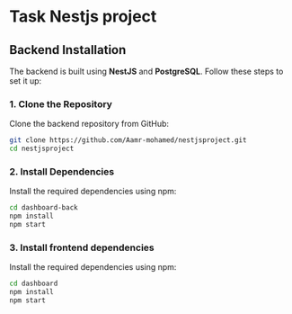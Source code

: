 # Task Nestjs project

## Backend Installation

The backend is built using **NestJS** and **PostgreSQL**. Follow these steps to set it up:

### 1. Clone the Repository

Clone the backend repository from GitHub:
```bash
git clone https://github.com/Aamr-mohamed/nestjsproject.git
cd nestjsproject
```

### 2. Install Dependencies

Install the required dependencies using npm:
```bash
cd dashboard-back
npm install
npm start
```

### 3. Install frontend dependencies

Install the required dependencies using npm:
```bash
cd dashboard
npm install
npm start
```
